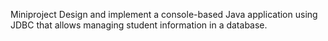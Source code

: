 Miniproject
Design and implement a console-based Java application using JDBC that allows managing student information in a database.
